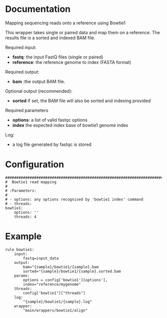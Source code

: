 # Documentation

Mapping sequencing reads onto a reference using Bowtie1

This wrapper takes single or paired data and map them on a reference. 
The results file is a sorted and indexed BAM file.

Required input:

- **fastq**: the input FastQ files (single or paired)
- **reference**: the reference genome to index (FASTA format)

Required output:

- **bam** :the output BAM file. 

Optional output (recommended):

- **sorted** If set, the BAM file will also be sorted and indexing provided
 
Required parameters

- **options**: a list of valid fastqc options
- **index** the expected index base of bowtie1 genome index

Log:

- a log file generated by fastqc is stored

# Configuration

    #############################################################################
    #  Bowtie1 read mapping
    #
    # :Parameters:
    #
    # - options: any options recognised by 'bowtie1 index' command
    # - threads: 
    bowtie1:
        options: ''
        threads: 4


# Example

    rule bowtie1:
        input:
            fastq=input_data
        output:
            bam="{sample}/bowtie1/{sample}.bam
            sorted="{sample}/bowtie1/{sample}.sorted.bam
        params:
            options = config['bowtie1'][options'],         
            index="reference/mygenome"
        threads:
            config['bowtie1"]["threads"]            
        log:
            "{sample}/bowtie1/{sample}.log"
        wrapper:
            "main/wrappers/bowtie1/align"

